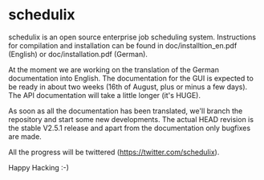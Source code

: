 schedulix
=========

schedulix is an open source enterprise job scheduling system.
Instructions for compilation and installation can be found in doc/installtion_en.pdf (English)
or doc/installation.pdf (German).

At the moment we are working on the translation of the German documentation into English.
The documentation for the GUI is expected to be ready in about two weeks (16th of August, plus 
or minus a few days). The API documentation will take a little longer (it's HUGE).

As soon as all the documentation has been translated, we'll branch the repository and start
some new developments. The actual HEAD revision is the stable V2.5.1 release and apart from 
the documentation only bugfixes are made.

All the progress will be twittered (https://twitter.com/schedulix).

Happy Hacking :-)
